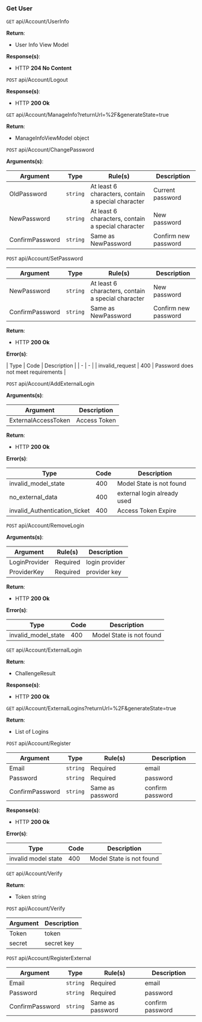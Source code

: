 ### Get User

`GET` api/Account/UserInfo

**Return**:

- User Info View Model

**Response(s)**:
- HTTP **204 No Content**



`POST` api/Account/Logout

**Response(s)**:
- HTTP **200 Ok**



`GET` api/Account/ManageInfo?returnUrl=%2F&generateState=true

**Return**:
- ManageInfoViewModel object




`POST` api/Account/ChangePassword

**Arguments(s)**:

| Argument | Type | Rule(s) | Description |
| - | - | - | - |
| OldPassword | `string` | At least 6 characters, contain a special character | Current password |
| NewPassword | `string` | At least 6 characters, contain a special character | New password |
| ConfirmPassword | `string` | Same as NewPassword | Confirm new password |





`POST` api/Account/SetPassword

| Argument | Type | Rule(s) | Description |
| - | - | - | - |
| NewPassword | `string` | At least 6 characters, contain a special character | New password |
| ConfirmPassword | `string` | Same as NewPassword | Confirm new password |

**Return**:

- HTTP **200 Ok**


**Error(s)**:

| Type | Code | Description |
| - | - |
| invalid_request | 400 | Password does not meet requirements |




`POST` api/Account/AddExternalLogin

**Arguments(s)**:

| Argument | Description |
| - | - |
| ExternalAccessToken | Access Token |


**Return**:
- HTTP **200 Ok**


**Error(s)**:

| Type | Code | Description |
| - | - | - |
| invalid_model_state | 400 | Model State is not found |
| no_external_data | 400 | external login already used |
| invalid_Authentication_ticket | 400 | Access Token Expire |




`POST` api/Account/RemoveLogin

**Arguments(s)**:

| Argument | Rule(s) | Description |
| - | - | - |
| LoginProvider | Required | login provider |
| ProviderKey | Required | provider key |

**Return**:

- HTTP **200 Ok**

**Error(s)**:

| Type | Code | Description |
| - | - | - |
| invalid_model_state | 400 | Model State is not found | 




`GET` api/Account/ExternalLogin

**Return**: 

- ChallengeResult

**Response(s)**:

- HTTP **200 Ok**




`GET` api/Account/ExternalLogins?returnUrl=%2F&generateState=true

**Return**:

- List of Logins




`POST` api/Account/Register

| Argument | Type | Rule(s) | Description |
| - | - | - | - |
| Email | `string` | Required | email |
| Password | `string` | Required | password |
| ConfirmPassword | `string` | Same as password | confirm password |


**Response(s)**:

- HTTP **200 Ok**

**Error(s)**:

| Type | Code | Description |
| - | - | - |
| invalid model state | 400 | Model State is not found |




`GET` api/Account/Verify

**Return**: 

- Token string



`POST` api/Account/Verify

| Argument | Description |
| - | - |
| Token | token |
| secret | secret key |




`POST` api/Account/RegisterExternal

| Argument | Type | Rule(s) | Description |
| - | - | - | - |
| Email | `string` | Required | email |
| Password | `string` | Required | password |
| ConfirmPassword | `string` | Same as password | confirm password |









